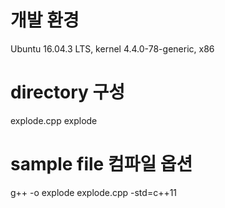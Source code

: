 # 개발 환경
Ubuntu 16.04.3 LTS, kernel 4.4.0-78-generic, x86

# directory 구성
explode.cpp
explode

# sample file 컴파일 옵션 
g++ -o explode explode.cpp -std=c++11
